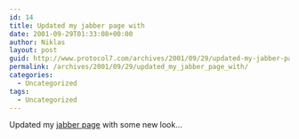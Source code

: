 ```yaml
---
id: 14
title: Updated my jabber page with
date: 2001-09-29T01:33:08+00:00
author: Niklas
layout: post
guid: http://www.protocol7.com/archives/2001/09/29/updated-my-jabber-page-with/
permalink: /archives/2001/09/29/updated_my_jabber_page_with/
categories:
  - Uncategorized
tags:
  - Uncategorized
---
```

<div class='microid-28b565cb26b56d559612f280fea967ef46dce1a2'>
  <p>
    Updated my <a href="http://www.protocol7.com/jabber/">jabber page</a> with some new look&#8230;
  </p>
</div>
